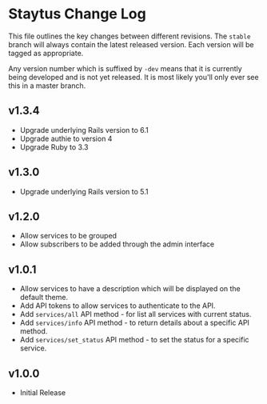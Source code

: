 # Staytus Change Log

This file outlines the key changes between different revisions. The `stable`
branch will always contain the latest released version. Each version will
be tagged as appropriate.

Any version number which is suffixed by `-dev` means that it is currently
being developed and is not yet released. It is most likely you'll only ever
see this in a master branch.

## v1.3.4

* Upgrade underlying Rails version to 6.1
* Upgrade authie to version 4
* Upgrade Ruby to 3.3

## v1.3.0

* Upgrade underlying Rails version to 5.1

## v1.2.0

* Allow services to be grouped
* Allow subscribers to be added through the admin interface

## v1.0.1

* Allow services to have a description which will be displayed on the
  default theme.
* Add API tokens to allow services to authenticate to the API.
* Add `services/all` API method - for list all services with current status.
* Add `services/info` API method - to return details about a specific API method.
* Add `services/set_status` API method - to set the status for a specific service.

## v1.0.0

* Initial Release
